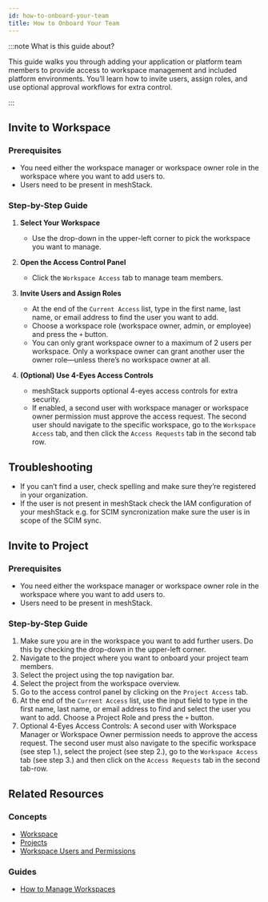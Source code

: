 ```yaml
---
id: how-to-onboard-your-team
title: How to Onboard Your Team
---
```


:::note What is this guide about?

This guide walks you through adding your application or platform team members to provide access to workspace management and included platform environments. You’ll learn how to invite users, assign roles, and use optional approval workflows for extra control.

:::

## Invite to Workspace

### Prerequisites

- You need either the workspace manager or workspace owner role in the workspace where you want to add users to.
- Users need to be present in meshStack.

### Step-by-Step Guide

1. **Select Your Workspace**
   - Use the drop-down in the upper-left corner to pick the workspace you want to manage.

2. **Open the Access Control Panel**
   - Click the `Workspace Access` tab to manage team members.

3. **Invite Users and Assign Roles**
   - At the end of the `Current Access` list, type in the first name, last name, or email address to find the user you want to add.
   - Choose a workspace role (workspace owner, admin, or employee) and press the `+` button.
   - You can only grant workspace owner to a maximum of 2 users per workspace. Only a workspace owner can grant another user the owner role—unless there’s no workspace owner at all.

4. **(Optional) Use 4-Eyes Access Controls**
   - meshStack supports optional 4-eyes access controls for extra security.
   - If enabled, a second user with workspace manager or workspace owner permission must approve the access request. The second user should navigate to the specific workspace, go to the `Workspace Access` tab, and then click the `Access Requests` tab in the second tab row.

## Troubleshooting

- If you can’t find a user, check spelling and make sure they’re registered in your organization.
- If the user is not present in meshStack check the IAM configuration of your meshStack e.g. for SCIM syncronization make sure the user is in scope of the SCIM sync.

## Invite to Project

### Prerequisites

- You need either the workspace manager or workspace owner role in the workspace where you want to add users to.
- Users need to be present in meshStack.

### Step-by-Step Guide

1. Make sure you are in the workspace you want to add further users. Do this by checking the drop-down in the upper-left corner.
2. Navigate to the project where you want to onboard your project team members.
3. Select the project using the top navigation bar.
4. Select the project from the workspace overview.
5. Go to the access control panel by clicking on the `Project Access` tab.
6. At the end of the `Current Access` list, use the input field to type in the first name, last name, or email address to find and select the user you want to add. Choose a Project Role and press the `+` button.
7. Optional 4-Eyes Access Controls: A second user with Workspace Manager or Workspace Owner permission needs to approve the access request. The second user must also navigate to the specific workspace (see step 1.), select the project (see step 2.), go to the `Workspace Access` tab (see step 3.) and then click on the `Access Requests` tab in the second tab-row.

## Related Resources

### Concepts

- [Workspace](/concepts/workspace.md)
- [Projects](/concepts/project.md)
- [Workspace Users and Permissions](/concepts/users-and-groups.md#workspace-users-and-permissions)

### Guides

- [How to Manage Workspaces](/guides/core/how-to-manage-a-workspace.md)
